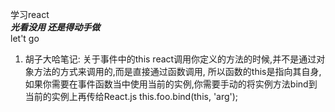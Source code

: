 学习react  
***光看没用  还是得动手做***    
let't go

1. 胡子大哈笔记:
关于事件中的this
react调用你定义的方法的时候,并不是通过对象方法的方式来调用的,而是直接通过函数调用,
所以函数的this是指向其自身,
如果你需要在事件函数当中使用当前的实例,你需要手动的将实例方法bind到当前的实例上再传给React.js
this.foo.bind(this, 'arg');
